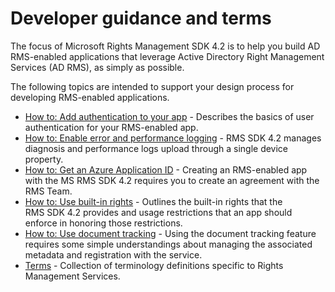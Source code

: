 ﻿
# Developer guidance and terms #
The focus of Microsoft Rights Management SDK 4.2 is to help you build AD RMS-enabled applications that leverage Active Directory Right Management Services (AD RMS), as simply as possible.

The following topics are intended to support your design process for developing RMS-enabled applications.

- [How to: Add authentication to your app](authentication_integration.md) - Describes the basics of user authentication for your RMS-enabled app.
- [How to: Enable error and performance logging](enabling_logging.md) - RMS SDK 4.2 manages diagnosis and performance logs upload through a single device property.
- [How to: Get an Azure Application ID](application_id.md) - Creating an RMS-enabled app with the MS RMS SDK 4.2 requires you to create an agreement with the RMS Team.
- [How to: Use built-in rights](built-in_rights_usage_restriction_reference.md) - Outlines the built-in rights that the RMS SDK 4.2 provides and usage restrictions that an app should enforce in honoring those restrictions.
- [How to: Use document tracking](how_to__use_document_tracking.md) - Using the document tracking feature requires some simple understandings about managing the associated metadata and registration with the service.
- [Terms](terms.md) - Collection of terminology definitions specific to Rights Management Services.

 

 

 
